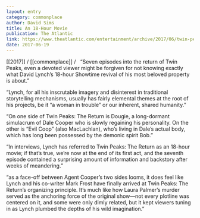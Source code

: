 ```yaml
---
layout: entry
category: commonplace
author: David Sims
title: An 18-Hour Movie
publication: The Atlantic
link: https://www.theatlantic.com/entertainment/archive/2017/06/twin-peaks-is-finally-headed-somewhere/530835/
date: 2017-06-19
---
```


[[2017]] / [[commonplace]] / 
 
“Seven episodes into the return of Twin Peaks, even a devoted viewer might be forgiven for not knowing exactly what David Lynch’s 18-hour Showtime revival of his most beloved property is about.”

“Lynch, for all his inscrutable imagery and disinterest in traditional storytelling mechanisms, usually has fairly elemental themes at the root of his projects, be it “a woman in trouble” or our inherent, shared humanity.”

“On one side of Twin Peaks: The Return is Dougie, a long-dormant simulacrum of Dale Cooper who is slowly regaining his personality. On the other is “Evil Coop” (also MacLachlan), who’s living in Dale’s actual body, which has long been possessed by the demonic spirit Bob.”

“In interviews, Lynch has referred to Twin Peaks: The Return as an 18-hour movie; if that’s true, we’re now at the end of its first act, and the seventh episode contained a surprising amount of information and backstory after weeks of meandering.”

“as a face-off between Agent Cooper’s two sides looms, it does feel like Lynch and his co-writer Mark Frost have finally arrived at Twin Peaks: The Return’s organizing principle. It’s much like how Laura Palmer’s murder served as the anchoring force of the original show—not every plotline was centered on it, and some were only dimly related, but it kept viewers tuning in as Lynch plumbed the depths of his wild imagination.”
